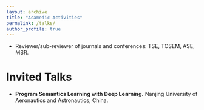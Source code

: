 ```yaml
---
layout: archive
title: "Acamedic Activities"
permalink: /talks/
author_profile: true
---
```


* Reviewer/sub-reviewer of journals and conferences: TSE, TOSEM, ASE, MSR.


# Invited Talks
* **Program Semantics Learning with Deep Learning.** Nanjing University of Aeronautics and Astronautics, China.
  